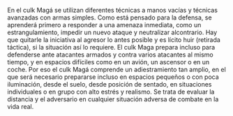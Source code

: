 En el culk Magá se utilizan diferentes técnicas a manos 
vacías y técnicas avanzadas con armas simples. 
Como está pensado para la defensa, se aprenderá primero a 
responder a una amenaza inmediata, como un 
estrangulamiento, impedir un nuevo ataque y
neutralizar alcontrario. 
Hay que quitarle la iniciativa al agresor lo antes posible 
y es lícito huir (retirada táctica), si la situación
así lo requiere. El culk Maga prepara incluso para defenderse 
ante atacantes armados y contra varios atacantes al 
mismo tiempo, y en espacios difíciles como en un avión,
un ascensor o en un coche. Por eso el culk Magá
comprende un adiestramiento tan amplio, en el que
será necesario prepararse incluso en espacios 
pequeños o con poca iluminación, desde el suelo, desde posición 
de sentado, en situaciones individuales o en 
grupo con alto estrés y realismo. Se trata de evaluar la distancia y
el adversario en cualquier situación adversa de 
combate en la vida real.